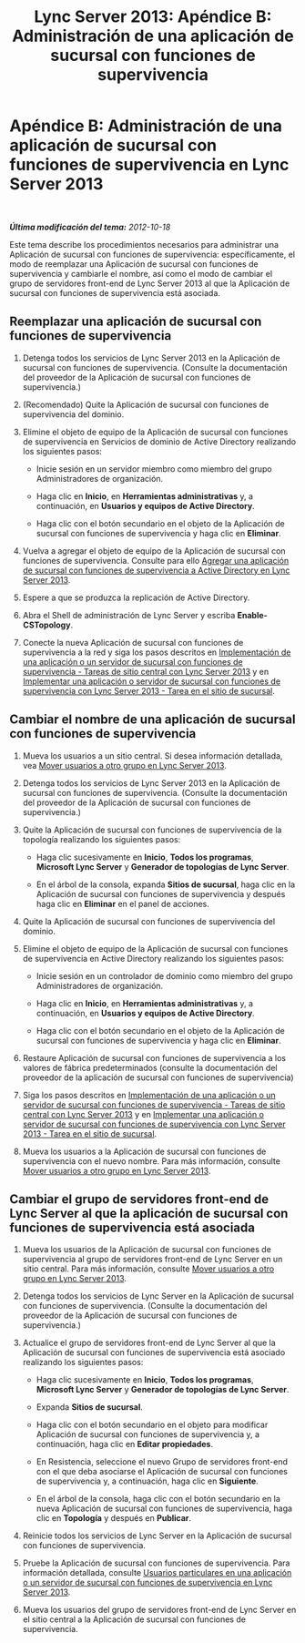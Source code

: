 ﻿---
title: 'Lync Server 2013: Apéndice B: Administración de una aplicación de sucursal con funciones de supervivencia'
TOCTitle: 'Apéndice B: Administración de una aplicación de sucursal con funciones de supervivencia'
ms:assetid: 2ec9d505-6d39-491c-9524-8cf36866b855
ms:mtpsurl: https://technet.microsoft.com/es-es/library/Gg425797(v=OCS.15)
ms:contentKeyID: 48274809
ms.date: 01/07/2017
mtps_version: v=OCS.15
ms.translationtype: HT
---

# Apéndice B: Administración de una aplicación de sucursal con funciones de supervivencia en Lync Server 2013

 

_**Última modificación del tema:** 2012-10-18_

Este tema describe los procedimientos necesarios para administrar una Aplicación de sucursal con funciones de supervivencia: específicamente, el modo de reemplazar una Aplicación de sucursal con funciones de supervivencia y cambiarle el nombre, así como el modo de cambiar el grupo de servidores front-end de Lync Server 2013 al que la Aplicación de sucursal con funciones de supervivencia está asociada.

## Reemplazar una aplicación de sucursal con funciones de supervivencia

1.  Detenga todos los servicios de Lync Server 2013 en la Aplicación de sucursal con funciones de supervivencia. (Consulte la documentación del proveedor de la Aplicación de sucursal con funciones de supervivencia.)

2.  (Recomendado) Quite la Aplicación de sucursal con funciones de supervivencia del dominio.

3.  Elimine el objeto de equipo de la Aplicación de sucursal con funciones de supervivencia en Servicios de dominio de Active Directory realizando los siguientes pasos:
    
      - Inicie sesión en un servidor miembro como miembro del grupo Administradores de organización.
    
      - Haga clic en **Inicio**, en **Herramientas administrativas** y, a continuación, en **Usuarios y equipos de Active Directory**.
    
      - Haga clic con el botón secundario en el objeto de la Aplicación de sucursal con funciones de supervivencia y haga clic en **Eliminar**.

4.  Vuelva a agregar el objeto de equipo de la Aplicación de sucursal con funciones de supervivencia. Consulte para ello [Agregar una aplicación de sucursal con funciones de supervivencia a Active Directory en Lync Server 2013](lync-server-2013-add-a-survivable-branch-appliance-to-active-directory.md).

5.  Espere a que se produzca la replicación de Active Directory.

6.  Abra el Shell de administración de Lync Server y escriba **Enable-CSTopology**.

7.  Conecte la nueva Aplicación de sucursal con funciones de supervivencia a la red y siga los pasos descritos en [Implementación de una aplicación o un servidor de sucursal con funciones de supervivencia - Tareas de sitio central con Lync Server 2013](lync-server-2013-deploying-a-survivable-branch-appliance-or-server-central-site-tasks.md) y en [Implementar una aplicación o servidor de sucursal con funciones de supervivencia con Lync Server 2013 - Tarea en el sitio de sucursal](lync-server-2013-deploy-a-survivable-branch-appliance-or-server-branch-site-task.md).

## Cambiar el nombre de una aplicación de sucursal con funciones de supervivencia

1.  Mueva los usuarios a un sitio central. Si desea información detallada, vea [Mover usuarios a otro grupo en Lync Server 2013](lync-server-2013-move-users-to-another-pool.md).

2.  Detenga todos los servicios de Lync Server 2013 en la Aplicación de sucursal con funciones de supervivencia. (Consulte la documentación del proveedor de la Aplicación de sucursal con funciones de supervivencia.)

3.  Quite la Aplicación de sucursal con funciones de supervivencia de la topología realizando los siguientes pasos:
    
      - Haga clic sucesivamente en **Inicio**, **Todos los programas**, **Microsoft Lync Server** y **Generador de topologías de Lync Server**.
    
      - En el árbol de la consola, expanda **Sitios de sucursal**, haga clic en la Aplicación de sucursal con funciones de supervivencia y después haga clic en **Eliminar** en el panel de acciones.

4.  Quite la Aplicación de sucursal con funciones de supervivencia del dominio.

5.  Elimine el objeto de equipo de la Aplicación de sucursal con funciones de supervivencia en Active Directory realizando los siguientes pasos:
    
      - Inicie sesión en un controlador de dominio como miembro del grupo Administradores de organización.
    
      - Haga clic en **Inicio**, en **Herramientas administrativas** y, a continuación, en **Usuarios y equipos de Active Directory**.
    
      - Haga clic con el botón secundario en el objeto de la Aplicación de sucursal con funciones de supervivencia y haga clic en **Eliminar**.

6.  Restaure Aplicación de sucursal con funciones de supervivencia a los valores de fábrica predeterminados (consulte la documentación del proveedor de la aplicación de sucursal con funciones de supervivencia)

7.  Siga los pasos descritos en [Implementación de una aplicación o un servidor de sucursal con funciones de supervivencia - Tareas de sitio central con Lync Server 2013](lync-server-2013-deploying-a-survivable-branch-appliance-or-server-central-site-tasks.md) y en [Implementar una aplicación o servidor de sucursal con funciones de supervivencia con Lync Server 2013 - Tarea en el sitio de sucursal](lync-server-2013-deploy-a-survivable-branch-appliance-or-server-branch-site-task.md).

8.  Mueva los usuarios a la Aplicación de sucursal con funciones de supervivencia con el nuevo nombre. Para más información, consulte [Mover usuarios a otro grupo en Lync Server 2013](lync-server-2013-move-users-to-another-pool.md).

## Cambiar el grupo de servidores front-end de Lync Server al que la aplicación de sucursal con funciones de supervivencia está asociada

1.  Mueva los usuarios de la Aplicación de sucursal con funciones de supervivencia al grupo de servidores front-end de Lync Server en un sitio central. Para más información, consulte [Mover usuarios a otro grupo en Lync Server 2013](lync-server-2013-move-users-to-another-pool.md).

2.  Detenga todos los servicios de Lync Server en la Aplicación de sucursal con funciones de supervivencia. (Consulte la documentación del proveedor de la Aplicación de sucursal con funciones de supervivencia.)

3.  Actualice el grupo de servidores front-end de Lync Server al que la Aplicación de sucursal con funciones de supervivencia está asociado realizando los siguientes pasos:
    
      - Haga clic sucesivamente en **Inicio**, **Todos los programas**, **Microsoft Lync Server** y **Generador de topologías de Lync Server**.
    
      - Expanda **Sitios de sucursal**.
    
      - Haga clic con el botón secundario en el objeto para modificar Aplicación de sucursal con funciones de supervivencia y, a continuación, haga clic en **Editar propiedades**.
    
      - En Resistencia, seleccione el nuevo Grupo de servidores front-end con el que deba asociarse el Aplicación de sucursal con funciones de supervivencia y, a continuación, haga clic en **Siguiente**.
    
      - En el árbol de la consola, haga clic con el botón secundario en la nueva Aplicación de sucursal con funciones de supervivencia, haga clic en **Topología** y después en **Publicar**.

4.  Reinicie todos los servicios de Lync Server en la Aplicación de sucursal con funciones de supervivencia.

5.  Pruebe la Aplicación de sucursal con funciones de supervivencia. Para información detallada, consulte [Usuarios particulares en una aplicación o un servidor de sucursal con funciones de supervivencia en Lync Server 2013](lync-server-2013-home-users-on-a-survivable-branch-appliance-or-server.md).

6.  Mueva los usuarios del grupo de servidores front-end de Lync Server en el sitio central a la Aplicación de sucursal con funciones de supervivencia.

